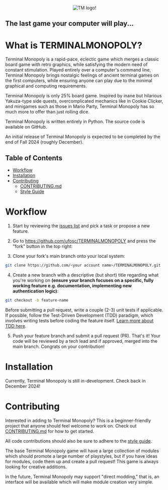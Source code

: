 <p align="center">
  <img src="https://github.com/user-attachments/assets/ea1839ed-fdfc-487e-935e-6876131d00fa" alt="TM logo", class="center">!
</p>

## The last game your computer will play...

# What is TERMINALMONOPOLY? 
Terminal Monopoly is a rapid-pace, eclectic game which merges a classic board game with retro graphics, while satisfying the modern need of constant stimulation. Played entirely over a computer's command line, Terminal Monopoly brings nostalgic feelings of ancient terminal games on the first computers, while ensuring anyone can play due to the minimal graphical and computing requirements.

Terminal Monopoly is only 25% board game. Inspired by inane but hilarious Yakuza-type side quests, overcomplicated mechanics like in Cookie Clicker, and minigames such as those in Mario Party, Terminal Monopoly has so much more to offer than just rolling dice.

Terminal Monopoly is written entirely in Python. The source code is available on GitHub.

An initial release of Terminal Monopoly is expected to be completed by the end of Fall 2024 (roughly December).

## Table of Contents
- [Workflow](#workflow)
- [Installation](#installation)
- [Contributing](#contributing)
  - [CONTRIBUTING.md](CONTRIBUTING.md)
  - [Style Guide](StyleGuide.md)
 
# Workflow

1. Start by reviewing the [issues list](https://github.com/ufosc/TERMINALMONOPOLY/issues) and pick a task or propose a new feature.

2. Go to https://github.com/ufosc/TERMINALMONOPOLY and press the "fork" button in the top right:

3. Clone your fork's main branch onto your local system:

```sh
git clone https://github.com/<your account name>/TERMINALMONOPOLY.git
```

4. Create a new branch with a descriptive (but short) title regarding what you're working on **(ensure your branch focuses on a specific, fully working feature e.g. documentation, implementing new authentication logic)**:

```sh
git checkout -b feature-name
```

Before submitting a pull request, write a couple (2-3) unit tests if applicable. If possible, follow the Test-Driven Development (TDD) paradigm, which involves writing tests before coding the feature itself. [Learn more about TDD here](https://www.browserstack.com/guide/what-is-test-driven-development).

5. Push your feature branch and submit a pull request (PR). That's it! Your code will be reviewed by a tech lead and if approved, merged into the main branch. Congrats on your contribution!

# Installation
Currently, Terminal Monopoly is still in-development. Check back in December 2024!

# Contributing
Interested in adding to Terminal Monopoly? This is a beginner-friendly project that anyone should feel welcome to work on. Check out [CONTRIBUTING.md](CONTRIBUTING.md) for how to get started.

All code contributions should also be sure to adhere to the [style guide](StyleGuide.md).

The base Terminal Monopoly game will have a large collection of modules which should promote a large number of playstyles, but if you have ideas for modules, code them up and create a pull request! This game is always looking for creative additions. 

In the future, Terminal Monopoly may support "direct modding," that is, an interface will be available which will make module creation very simple. 
